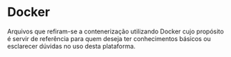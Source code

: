# Docker
Arquivos que refiram-se a contenerização utilizando Docker cujo propósito é servir de referência para quem deseja ter conhecimentos básicos ou esclarecer dúvidas no uso desta plataforma.
